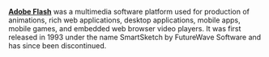 [**Adobe Flash**](https://en.wikipedia.org/wiki/Adobe_Flash) was a multimedia software platform used for production of animations, rich web applications, desktop applications, mobile apps, mobile games, and embedded web browser video players. It was first released in 1993 under the name SmartSketch by FutureWave Software and has since been discontinued.